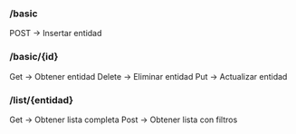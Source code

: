 ### /basic
POST -> Insertar entidad

### /basic/{id}
Get -> Obtener entidad
Delete -> Eliminar entidad
Put -> Actualizar entidad

### /list/{entidad}
Get -> Obtener lista completa
Post -> Obtener lista con filtros


